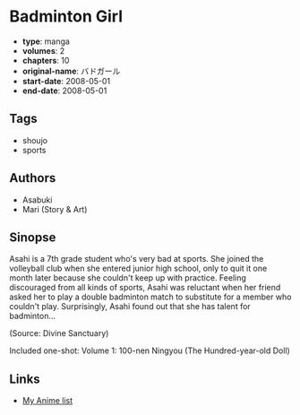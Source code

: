 # Badminton Girl

-   **type**: manga
-   **volumes**: 2
-   **chapters**: 10
-   **original-name**: バドガール
-   **start-date**: 2008-05-01
-   **end-date**: 2008-05-01

## Tags

-   shoujo
-   sports

## Authors

-   Asabuki
-   Mari (Story & Art)

## Sinopse

Asahi is a 7th grade student who's very bad at sports. She joined the volleyball club when she entered junior high school, only to quit it one month later because she couldn't keep up with practice. Feeling discouraged from all kinds of sports, Asahi was reluctant when her friend asked her to play a double badminton match to substitute for a member who couldn't play. Surprisingly, Asahi found out that she has talent for badminton...

(Source: Divine Sanctuary)

Included one-shot:
Volume 1: 100-nen Ningyou (The Hundred-year-old Doll)

## Links

-   [My Anime list](https://myanimelist.net/manga/8530/Badminton_Girl)
